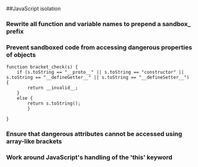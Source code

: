 ##JavaScript isolation

### Rewrite all function and variable names to prepend a sandbox_ prefix

### Prevent sandboxed code from accessing dangerous properties of objects

    function bracket_check(s) {
        if (s.toString == "__proto__" || s.toString == "constructor" || s.toString == "__defineGetter__" || s.toString == "__defineSetter__") {
            return __invalid__;
        }
        else {
            return s.toString();
            }

    }
    
### Ensure that dangerous attributes cannot be accessed using array-like brackets

### Work around JavaScript's handling of the 'this' keyword